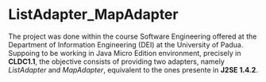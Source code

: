 # ListAdapter_MapAdapter
The project was done within the course Software Engineering offered at the Department of Information Engineering (DEI) at the University of Padua.
Suppoing to be working in Java Micro Edition environment, precisely in **CLDC1.1**, the objective consists of providing two adapters, namely *ListAdapter* and *MapAdapter*, equivalent to the ones presente in **J2SE 1.4.2**.
